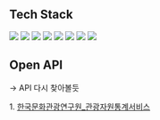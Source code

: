
## Tech Stack 

<div align=left> 
  <img src="https://img.shields.io/badge/javascript-F7DF1E?style=for-the-badge&logo=javascript&logoColor=white">
  <img src="https://img.shields.io/badge/typescript-3178C6?style=for-the-badge&logo=typescript&logoColor=white">
  <img src="https://img.shields.io/badge/react-61DAFB?style=for-the-badge&logo=react&logoColor=white">
  <img src="https://img.shields.io/badge/tailwindcss-%2338B2AC.svg?style=for-the-badge&logo=tailwind-css&logoColor=white" />
  <img src="https://img.shields.io/badge/MUI-%230081CB.svg?style=for-the-badge&logo=mui&logoColor=white" />
  <img src="https://img.shields.io/badge/zustand-3578E5?style=for-the-badge&logo=zustand&logoColor=white" />
  <img src="https://img.shields.io/badge/firebase-a08021?style=for-the-badge&logo=firebase&logoColor=ffcd34" />
  <img src="https://img.shields.io/badge/Open API-%231A1918.svg?style=for-the-badge&logo=Open API&logoColor=white" />
  <br>
</div>

## Open API 
-> API 다시 찾아볼듯
<div align=left> 
  1. <a href="https://www.data.go.kr/tcs/dss/selectApiDataDetailView.do?publicDataPk=15000366">한국문화관광연구원_관광자원통계서비스</a>
</div>

